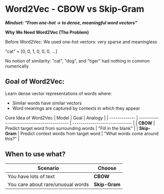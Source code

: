 # Word2Vec - CBOW vs Skip-Gram
***Mindset: "From one-hot -> to dense, meaningful word vectors"***

**Why We Need Word2Vec (The Problem)**

Before Word2Vec:
We used one-hot vectors: very sparse and meaningless

"cat" = [0, 0, 1, 0, 0, 0, …]

No notion of similarity: "cat", "dog", and "tiger" had nothing in common numerically

## Goal of Word2Vec: 

Learn dense vector representations of words where:
- Similar words have similar vectors
- Word meanings are captured by contexts in which they appear

Core Idea of Word2Vec
| Model         | Goal                                       | Analogy                        |
| ------------- | ------------------------------------------ | ------------------------------ |
| **CBOW**      | Predict target word from surrounding words | "Fill in the blank"            |
| **Skip-Gram** | Predict context words from target word     | "What words come around this?" |


## When to use what?
| Scenario                          | Choose        |
| --------------------------------- | ------------- |
| You have lots of text             | **CBOW**      |
| You care about rare/unusual words | **Skip-Gram** |



